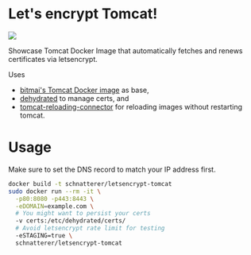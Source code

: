 Let's encrypt Tomcat!
========

[![](https://img.shields.io/docker/image-size/schnatterer/letsencrypt-tomcat)](https://hub.docker.com/r/schnatterer/letsencrypt-tomcat)

Showcase Tomcat Docker Image that automatically fetches and renews certificates via letsencrypt. 

Uses 
* [bitmai's Tomcat Docker image](https://hub.docker.com/r/bitnami/tomcat) as base,
* [dehydrated](http://dehydrated.io/) to manage certs, and
* [tomcat-reloading-connector](https://github.com/schnatterer/tomcat-reloading-connector) for reloading images without 
  restarting tomcat. 
  
# Usage

Make sure to set the DNS record to match your IP address first.

```bash
docker build -t schnatterer/letsencrypt-tomcat
sudo docker run --rm -it \
  -p80:8080 -p443:8443 \
  -eDOMAIN=example.com \
  # You might want to persist your certs
  -v certs:/etc/dehydrated/certs/
  # Avoid letsencrypt rate limit for testing
  -eSTAGING=true \ 
  schnatterer/letsencrypt-tomcat
```

